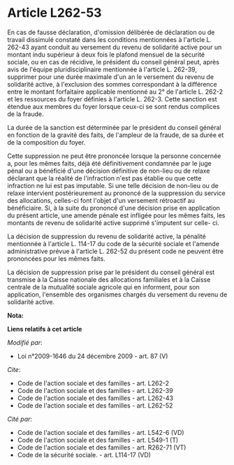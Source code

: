 # Article L262-53

En cas de fausse déclaration, d'omission délibérée de déclaration ou de travail dissimulé constaté dans les conditions
mentionnées à l'article L. 262-43 ayant conduit au versement du revenu de solidarité active pour un montant indu supérieur à
deux fois le plafond mensuel de la sécurité sociale, ou en cas de récidive, le président du conseil général peut, après avis
de l'équipe pluridisciplinaire mentionnée à l'article L. 262-39, supprimer pour une durée maximale d'un an le versement du
revenu de solidarité active, à l'exclusion des sommes correspondant à la différence entre le montant forfaitaire applicable
mentionné au 2° de l'article L. 262-2 et les ressources du foyer définies à l'article L. 262-3. Cette sanction est étendue
aux membres du foyer lorsque ceux-ci se sont rendus complices de la fraude. 

La durée de la sanction est déterminée par le président du conseil général en fonction de la gravité des faits, de l'ampleur
de la fraude, de sa durée et de la composition du foyer. 

Cette suppression ne peut être prononcée lorsque la personne concernée a, pour les mêmes faits, déjà été définitivement
condamnée par le juge pénal ou a bénéficié d'une décision définitive de non-lieu ou de relaxe déclarant que la réalité de
l'infraction n'est pas établie ou que cette infraction ne lui est pas imputable. Si une telle décision de non-lieu ou de
relaxe intervient postérieurement au prononcé de la suppression du service des allocations, celles-ci font l'objet d'un
versement rétroactif au bénéficiaire. Si, à la suite du prononcé d'une décision prise en application du présent article, une
amende pénale est infligée pour les mêmes faits, les montants de revenu de solidarité active supprimé s'imputent sur celle-
ci. 

La décision de suppression du revenu de solidarité active, la pénalité mentionnée à l'article L. 114-17 du code de la
sécurité sociale et l'amende administrative prévue à l'article L. 262-52 du présent code ne peuvent être prononcées pour les
mêmes faits. 

La décision de suppression prise par le président du conseil général est transmise à la Caisse nationale des allocations
familiales et à la Caisse centrale de la mutualité sociale agricole qui en informent, pour son application, l'ensemble des
organismes chargés du versement du revenu de solidarité active.

**Nota:**



**Liens relatifs à cet article**

_Modifié par_:

  - Loi n°2009-1646 du 24 décembre 2009 - art. 87 (V)

_Cite_:

  - Code de l'action sociale et des familles - art. L262-2
  - Code de l'action sociale et des familles - art. L262-39
  - Code de l'action sociale et des familles - art. L262-43
  - Code de l'action sociale et des familles - art. L262-52

_Cité par_:

  - Code de l'action sociale et des familles - art. L542-6 (VD)
  - Code de l'action sociale et des familles - art. L549-1 (T)
  - Code de l'action sociale et des familles - art. R262-71 (VT)
  - Code de la sécurité sociale. - art. L114-17 (VD)
